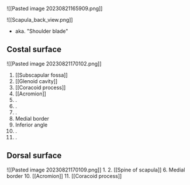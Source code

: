 
![[Pasted image 20230821165909.png]]

![[Scapula_back_view.png]]


- aka. "Shoulder blade"

## Costal surface
![[Pasted image 20230821170102.png]]
1. [[Subscapular fossa]]
2. [[Glenoid cavity]]
3. [[Coracoid process]]
4. [[Acromion]]
5. .
6. .
7. .
8. Medial border
9. Inferior angle
10. .
11. .
## Dorsal surface
![[Pasted image 20230821170109.png]]
1. 
2. [[Spine of scapula]]
6. Medial border
10. [[Acromion]]
11. [[Coracoid process]]

